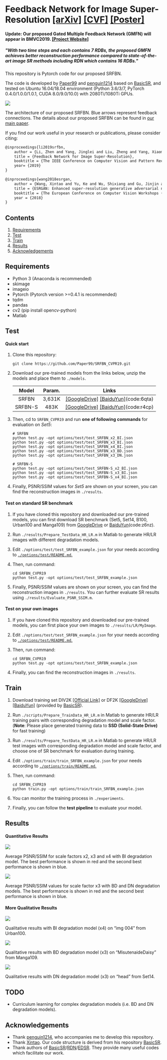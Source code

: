 # Feedback Network for Image Super-Resolution [[arXiv]](https://arxiv.org/abs/1903.09814) [[CVF]](http://openaccess.thecvf.com/content_CVPR_2019/html/Li_Feedback_Network_for_Image_Super-Resolution_CVPR_2019_paper.html) [[Poster]](https://drive.google.com/open?id=1TcDk1RvUCIjr6KvQplaen8yq15LOBJwb)

#### Update: Our proposed Gated Multiple Feedback Network (GMFN) will appear in BMVC2019. [[Project Website]](https://github.com/liqilei/GMFN) 

##### *"With two time steps and each contains 7 RDBs, the proposed GMFN achieves better reconstruction performance compared to state-of-the-art image SR methods including RDN which contains 16 RDBs."*

This repository is Pytorch code for our proposed SRFBN.

The code is developed by [Paper99](https://github.com/Paper99) and [penguin1214](https://github.com/penguin1214) based on [BasicSR](https://github.com/xinntao/BasicSR), and tested on Ubuntu 16.04/18.04 environment (Python 3.6/3/7, PyTorch 0.4.0/1.0.0/1.0.1, CUDA 8.0/9.0/10.0) with 2080Ti/1080Ti GPUs.

![](figs/SRFBN_arch.png)

The architecture of our proposed SRFBN. Blue arrows represent feedback connections. The details about our proposed SRFBN can be found in [our main paper](https://arxiv.org/abs/1903.09814).

If you find our work useful in your research or publications, please consider citing:

```latex
@inproceedings{li2019srfbn,
    author = {Li, Zhen and Yang, Jinglei and Liu, Zheng and Yang, Xiaomin and Jeon, Gwanggil and Wu, Wei},
    title = {Feedback Network for Image Super-Resolution},
    booktitle = {The IEEE Conference on Computer Vision and Pattern Recognition (CVPR)},
    year= {2019}
}

@inproceedings{wang2018esrgan,
    author = {Wang, Xintao and Yu, Ke and Wu, Shixiang and Gu, Jinjin and Liu, Yihao and Dong, Chao and Qiao, Yu and Loy, Chen Change},
    title = {ESRGAN: Enhanced super-resolution generative adversarial networks},
    booktitle = {The European Conference on Computer Vision Workshops (ECCVW)},
    year = {2018}
}
```

## Contents
1. [Requirements](#Requirements)
2. [Test](#test)
3. [Train](#train)
4. [Results](#results)
5. [Acknowledgements](#acknowledgements)

## Requirements
- Python 3 (Anaconda is recommended)
- skimage
- imageio
- Pytorch (Pytorch version >=0.4.1 is recommended)
- tqdm 
- pandas
- cv2 (pip install opencv-python)
- Matlab 

## Test

#### Quick start

1. Clone this repository:

   ```shell
   git clone https://github.com/Paper99/SRFBN_CVPR19.git
   ```

2. Download our pre-trained models from the links below, unzip the models and place them to `./models`.

   |  Model  | Param. |                      Links                                   | 
   | :-----: | :----: | :----------------------------------------------------------: |
   |  SRFBN  | 3,631K | [[GoogleDrive]](https://drive.google.com/file/d/1Dsb_-OH0CeSJVjvP9A4bh2_IBQh9R-ja/view) [[BaiduYun]](https://pan.baidu.com/s/1fIGBulcWll8MzaS87D_kPQ)(code:6qta) |
   | SRFBN-S |  483K  | [[GoogleDrive]](https://drive.google.com/file/d/1NYIS0zPrpSO5fv1xpN1hH6qX4lBYxIW5/view?usp=sharing) [[BaiduYun]](https://pan.baidu.com/s/1Du4fk0bmjTcJ4KmWJBqSYA)(code:r4cp) |

3. Then, cd to `SRFBN_CVPR19` and run **one of following commands** for evaluation on *Set5*:

   ```shell
   # SRFBN
   python test.py -opt options/test/test_SRFBN_x2_BI.json
   python test.py -opt options/test/test_SRFBN_x3_BI.json
   python test.py -opt options/test/test_SRFBN_x4_BI.json
   python test.py -opt options/test/test_SRFBN_x3_BD.json
   python test.py -opt options/test/test_SRFBN_x3_DN.json
   
   # SRFBN-S
   python test.py -opt options/test/test_SRFBN-S_x2_BI.json
   python test.py -opt options/test/test_SRFBN-S_x3_BI.json
   python test.py -opt options/test/test_SRFBN-S_x4_BI.json
   ```

4. Finally, PSNR/SSIM values for *Set5* are shown on your screen, you can find the reconstruction images in `./results`.

#### Test on standard SR benchmark

1. If you have cloned this repository and downloaded our pre-trained models, you can first download SR benchmark (Set5, Set14, B100, Urban100 and Manga109) from [GoogleDrive](https://drive.google.com/file/d/1fC0AeoCLK8Oo3utnVa3E_r_45sJla4d1/view) or [BaiduYun](https://pan.baidu.com/s/1pTw5EE-N-GclI7Yj5SnnOA)(code:z6nz).

2. Run `./results/Prepare_TestData_HR_LR.m` in Matlab to generate HR/LR images with different degradation models.

3. Edit `./options/test/test_SRFBN_example.json` for your needs according to [`./options/test/README.md`.](./options/test/README.md)

4. Then, run command:
   ```shell
   cd SRFBN_CVPR19
   python test.py -opt options/test/test_SRFBN_example.json
   ```

5. Finally, PSNR/SSIM values are shown on your screen, you can find the reconstruction images in `./results`. You can further evaluate SR results using `./results/Evaluate_PSNR_SSIM.m`.

#### Test on your own images

1. If you have cloned this repository and downloaded our pre-trained models, you can first place your own images to `./results/LR/MyImage`.

2. Edit `./options/test/test_SRFBN_example.json` for your needs according to [`./options/test/README.md`.](./options/test/README.md)

3. Then, run command:
   ```shell
   cd SRFBN_CVPR19
   python test.py -opt options/test/test_SRFBN_example.json
   ```

4. Finally, you can find the reconstruction images in `./results`.

## Train

1. Download training set DIV2K [[Official Link]](https://data.vision.ee.ethz.ch/cvl/DIV2K/) or DF2K [[GoogleDrive]](https://drive.google.com/drive/folders/1B-uaxvV9qeuQ-t7MFiN1oEdA6dKnj2vW?usp=sharing) [[BaiduYun]](https://pan.baidu.com/s/1CFIML6KfQVYGZSNFrhMXmA#list/path=%2F) (provided by [BasicSR](https://github.com/xinntao/BasicSR)).

2. Run `./scripts/Prepare_TrainData_HR_LR.m` in Matlab to generate HR/LR training pairs with corresponding degradation model and scale factor. (**Note**: Please place generated training data to **SSD (Solid-State Drive)** for fast training)

3. Run `./results/Prepare_TestData_HR_LR.m` in Matlab to generate HR/LR test images with corresponding degradation model and scale factor, and choose one of SR benchmark for evaluation during training.

4. Edit `./options/train/train_SRFBN_example.json` for your needs according to [`./options/train/README.md`.](./options/train/README.md)

5. Then, run command:
   ```shell
   cd SRFBN_CVPR19
   python train.py -opt options/train/train_SRFBN_example.json
   ```

6. You can monitor the training process in `./experiments`.

7. Finally, you can follow the **test pipeline** to evaluate your model.

## Results

#### Quantitative Results

![](figs/comp_soa_bi.png)

Average PSNR/SSIM for scale factors x2, x3 and x4 with BI degradation model. The best performance is shown in red and the second best performance is shown in blue.

![](figs/comp_soa_bd_dn.png)

Average PSNR/SSIM values for scale factor x3 with BD and DN degradation models. The best performance is shown in red and the second best performance is shown in blue.

#### More Qualitative Results

![](figs/img_004_BI.jpg)

Qualitative results with BI degradation model (x4) on “img 004” from Urban100.

![](figs/manga109_BD.jpg)

Qualitative results with BD degradation model (x3) on “MisutenaideDaisy” from Manga109.

![](figs/head_DN.jpg)

Qualitative results with DN degradation model (x3) on “head” from Set14.

## TODO

- Curriculum learning for complex degradation models (i.e. BD and DN degradation models).

## Acknowledgements

- Thank [penguin1214](https://github.com/penguin1214), who accompanies me to develop this repository.
- Thank [Xintao](https://github.com/xinntao). Our code structure is derived from his repository [BasicSR](https://github.com/xinntao/BasicSR). 
- Thank authors of [BasicSR](https://github.com/xinntao/BasicSR)/[RDN](https://github.com/yulunzhang/RDN)/[EDSR](https://github.com/thstkdgus35/EDSR-PyTorch). They provide many useful codes which facilitate our work.